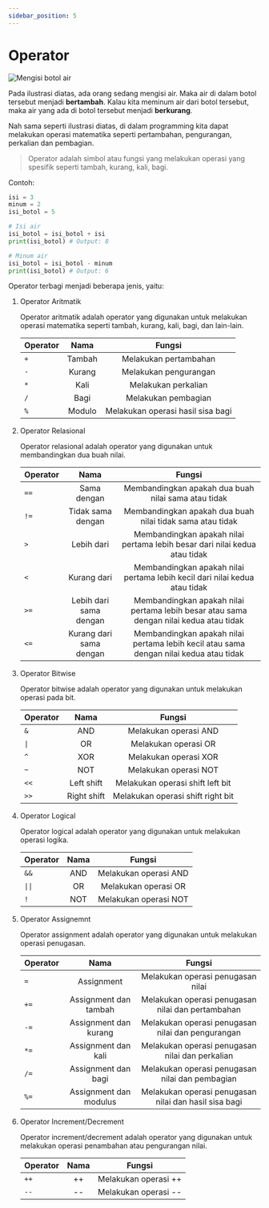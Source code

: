 ```yaml
---
sidebar_position: 5
---
```


# Operator

![Mengisi botol air](https://i.imgur.com/alaZ5HP.png)

Pada ilustrasi diatas, ada orang sedang mengisi air. Maka air di dalam botol tersebut menjadi **bertambah**. Kalau kita meminum air dari botol tersebut, maka air yang ada di botol tersebut menjadi **berkurang**.

Nah sama seperti ilustrasi diatas, di dalam programming kita dapat melakukan operasi matematika seperti pertambahan, pengurangan, perkalian dan pembagian.

> Operator adalah simbol atau fungsi yang melakukan operasi yang spesifik seperti tambah, kurang, kali, bagi.

Contoh:

```python
isi = 3
minum = 2
isi_botol = 5

# Isi air
isi_botol = isi_botol + isi
print(isi_botol) # Output: 8

# Minum air
isi_botol = isi_botol - minum
print(isi_botol) # Output: 6
```

Operator terbagi menjadi beberapa jenis, yaitu:

1. Operator Aritmatik

   Operator aritmatik adalah operator yang digunakan untuk melakukan operasi matematika seperti tambah, kurang, kali, bagi, dan lain-lain.

   | Operator |  Nama  |              Fungsi               |
   | -------- | :----: | :-------------------------------: |
   | `+`      | Tambah |       Melakukan pertambahan       |
   | `-`      | Kurang |       Melakukan pengurangan       |
   | `*`      |  Kali  |        Melakukan perkalian        |
   | `/`      |  Bagi  |        Melakukan pembagian        |
   | `%`      | Modulo | Melakukan operasi hasil sisa bagi |

2. Operator Relasional

   Operator relasional adalah operator yang digunakan untuk membandingkan dua buah nilai.

   | Operator |          Nama           |                                         Fungsi                                         |
   | -------- | :---------------------: | :------------------------------------------------------------------------------------: |
   | `==`     |       Sama dengan       |                  Membandingkan apakah dua buah nilai sama atau tidak                   |
   | `!=`     |    Tidak sama dengan    |               Membandingkan apakah dua buah nilai tidak sama atau tidak                |
   | `>`      |       Lebih dari        |       Membandingkan apakah nilai pertama lebih besar dari nilai kedua atau tidak       |
   | `<`      |       Kurang dari       |       Membandingkan apakah nilai pertama lebih kecil dari nilai kedua atau tidak       |
   | `>=`     | Lebih dari sama dengan  | Membandingkan apakah nilai pertama lebih besar atau sama dengan nilai kedua atau tidak |
   | `<=`     | Kurang dari sama dengan | Membandingkan apakah nilai pertama lebih kecil atau sama dengan nilai kedua atau tidak |

3. Operator Bitwise

   Operator bitwise adalah operator yang digunakan untuk melakukan operasi pada bit.

   | Operator            |    Nama     |              Fungsi               |
   | ------------------- | :---------: | :-------------------------------: |
   | `&`                 |     AND     |       Melakukan operasi AND       |
   | <code>&vert;</code> |     OR      |       Melakukan operasi OR        |
   | `^`                 |     XOR     |       Melakukan operasi XOR       |
   | `~`                 |     NOT     |       Melakukan operasi NOT       |
   | `<<`                | Left shift  | Melakukan operasi shift left bit  |
   | `>>`                | Right shift | Melakukan operasi shift right bit |

4. Operator Logical

   Operator logical adalah operator yang digunakan untuk melakukan operasi logika.

   | Operator                  | Nama |        Fungsi         |
   | ------------------------- | :--: | :-------------------: |
   | `&&`                      | AND  | Melakukan operasi AND |
   | <code>&vert;&vert;</code> |  OR  | Melakukan operasi OR  |
   | `!`                       | NOT  | Melakukan operasi NOT |

5. Operator Assignemnt

   Operator assignment adalah operator yang digunakan untuk melakukan operasi penugasan.

   | Operator |          Nama          |                        Fungsi                         |
   | -------- | :--------------------: | :---------------------------------------------------: |
   | `=`      |       Assignment       |           Melakukan operasi penugasan nilai           |
   | `+=`     | Assignment dan tambah  |   Melakukan operasi penugasan nilai dan pertambahan   |
   | `-=`     | Assignment dan kurang  |   Melakukan operasi penugasan nilai dan pengurangan   |
   | `*=`     |  Assignment dan kali   |    Melakukan operasi penugasan nilai dan perkalian    |
   | `/=`     |  Assignment dan bagi   |    Melakukan operasi penugasan nilai dan pembagian    |
   | `%=`     | Assignment dan modulus | Melakukan operasi penugasan nilai dan hasil sisa bagi |

6. Operator Increment/Decrement

   Operator increment/decrement adalah operator yang digunakan untuk melakukan operasi penambahan atau pengurangan nilai.

   | Operator | Nama |        Fungsi        |
   | -------- | :--: | :------------------: |
   | `++`     |  ++  | Melakukan operasi ++ |
   | `--`     |  --  | Melakukan operasi -- |
